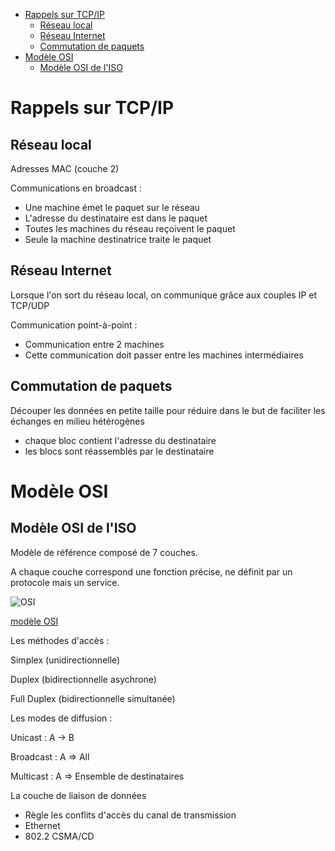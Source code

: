 <!-- TOC depth:6 withLinks:1 updateOnSave:1 orderedList:0 -->

- [Rappels sur TCP/IP](#rappels-sur-tcpip)
	- [Réseau local](#rseau-local)
	- [Réseau Internet](#rseau-internet)
	- [Commutation de paquets](#commutation-de-paquets)
- [Modèle OSI](#modle-osi)
	- [Modèle OSI de l'ISO](#modle-osi-de-liso)
<!-- /TOC -->

# Rappels sur TCP/IP

## Réseau local

Adresses MAC (couche 2)

Communications en broadcast :

- Une machine émet le paquet sur le réseau
- L'adresse du destinataire est dans le paquet
- Toutes les machines du réseau reçoivent le paquet
- Seule la machine destinatrice traite le paquet

## Réseau Internet

Lorsque l'on sort du réseau local, on communique grâce aux couples IP et TCP/UDP

Communication point-à-point :

- Communication entre 2 machines
- Cette communication doit passer entre les machines intermédiaires

## Commutation de paquets

Découper les données en petite taille pour réduire dans le but de faciliter les échanges en milieu hétérogènes

- chaque bloc contient l'adresse du destinataire
- les blocs sont réassemblés par le destinataire

# Modèle OSI

## Modèle OSI de l'ISO

Modèle de référence composé de 7 couches.

A chaque couche correspond une fonction précise, ne définit par un protocole mais un service.

![OSI](/images/2015/09/7couches_archi11.png)

[modèle OSI](http://reussirsonccna.fr/modele-osi/)

Les méthodes d'accès :

Simplex (unidirectionnelle)

Duplex (bidirectionnelle asychrone)

Full Duplex (bidirectionnelle simultanée)

Les modes de diffusion :

Unicast : A -> B

Broadcast : A => All

Multicast : A => Ensemble de destinataires

La couche de liaison de données

- Règle les conflits d'accès du canal de transmission
- Ethernet
- 802.2 CSMA/CD
